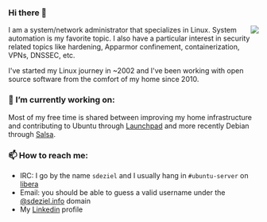 ### Hi there 👋

<img align="right" src="https://github-readme-stats.vercel.app/api?username=simondeziel"/>

I am a system/network administrator that specializes in Linux. System automation is my favorite topic. I also have a particular interest in security related topics like hardening, Apparmor confinement, containerization, VPNs, DNSSEC, etc.

I've started my Linux journey in ~2002 and I've been working with open source software from the comfort of my home since 2010.

### 🔭 I’m currently working on:

Most of my free time is shared between improving my home infrastructure and contributing to Ubuntu through [Launchpad](https://launchpad.net/~sdeziel) and more recently Debian through [Salsa](https://salsa.debian.org/sdeziel-guest).

### 📫 How to reach me:

- IRC: I go by the name `sdeziel` and I usually hang in `#ubuntu-server` on [libera](https://libera.chat)
- Email: you should be able to guess a valid username under the [@sdeziel.info](mailto:change_me@sdeziel.info) domain
- My [Linkedin](https://www.linkedin.com/in/simon-deziel) profile
